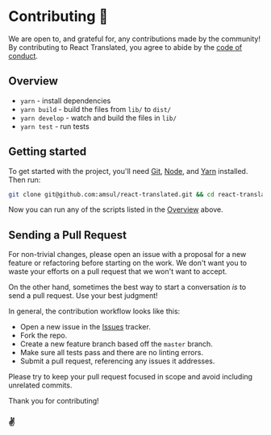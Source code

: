 # Contributing 💚

We are open to, and grateful for, any contributions made by the community! By contributing to React Translated, you agree to abide by the [code of conduct](https://github.com/amsul/react-translated/blob/master/CODE_OF_CONDUCT.md).

## Overview

* `yarn` - install dependencies
* `yarn build` - build the files from `lib/` to `dist/`
* `yarn develop` - watch and build the files in `lib/`
* `yarn test` - run tests

## Getting started

To get started with the project, you'll need [Git], [Node], and [Yarn] installed. Then run:

```bash
git clone git@github.com:amsul/react-translated.git && cd react-translated && yarn
```

Now you can run any of the scripts listed in the [Overview](#overview) above.

[babel]: http://babeljs.io/
[prettier]: https://prettier.io/
[git]: https://git-scm.com/
[node]: https://nodejs.org/
[yarn]: https://yarnpkg.com/

## Sending a Pull Request

For non-trivial changes, please open an issue with a proposal for a new feature or refactoring before starting on the work. We don't want you to waste your efforts on a pull request that we won't want to accept.

On the other hand, sometimes the best way to start a conversation *is* to send a pull request. Use your best judgment!

In general, the contribution workflow looks like this:

* Open a new issue in the [Issues](https://github.com/amsul/react-translated/issues) tracker.
* Fork the repo.
* Create a new feature branch based off the `master` branch.
* Make sure all tests pass and there are no linting errors.
* Submit a pull request, referencing any issues it addresses.

Please try to keep your pull request focused in scope and avoid including unrelated commits.

Thank you for contributing!

### ✌
